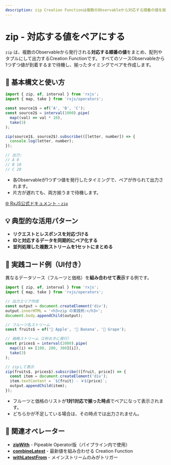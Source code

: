```yaml
---
description: zip Creation Functionは複数のObservableから対応する順番の値を揃えてペアにし、すべてのソースが1つずつ値を発行したタイミングで出力します。
---
```


# zip - 対応する値をペアにする

`zip` は、複数のObservableから発行される**対応する順番の値**をまとめ、配列やタプルにして出力するCreation Functionです。
すべてのソースObservableから1つずつ値が到着するまで待機し、揃ったタイミングでペアを作成します。


## 🔰 基本構文と使い方

```ts
import { zip, of, interval } from 'rxjs';
import { map, take } from 'rxjs/operators';

const source1$ = of('A', 'B', 'C');
const source2$ = interval(1000).pipe(
  map((val) => val * 10),
  take(3)
);

zip(source1$, source2$).subscribe(([letter, number]) => {
  console.log(letter, number);
});

// 出力:
// A 0
// B 10
// C 20
```

- 各Observableが1つずつ値を発行したタイミングで、ペアが作られて出力されます。
- 片方が遅れても、両方揃うまで待機します。

[🌐 RxJS公式ドキュメント - `zip`](https://rxjs.dev/api/index/function/zip)


## 💡 典型的な活用パターン

- **リクエストとレスポンスを対応づける**
- **IDと対応するデータを同期的にペア化する**
- **並列処理した複数ストリームを1セットにまとめる**


## 🧠 実践コード例（UI付き）

異なるデータソース（フルーツと価格）を**組み合わせて表示**する例です。

```ts
import { zip, of, interval } from 'rxjs';
import { map, take } from 'rxjs/operators';

// 出力エリア作成
const output = document.createElement('div');
output.innerHTML = '<h3>zip の実践例:</h3>';
document.body.appendChild(output);

// フルーツ名ストリーム
const fruits$ = of('🍎 Apple', '🍌 Banana', '🍇 Grape');

// 価格ストリーム（2秒おきに発行）
const prices$ = interval(2000).pipe(
  map((i) => [100, 200, 300][i]),
  take(3)
);

// zipして表示
zip(fruits$, prices$).subscribe(([fruit, price]) => {
  const item = document.createElement('div');
  item.textContent = `${fruit} - ￥${price}`;
  output.appendChild(item);
});
```

- フルーツと価格のリストが**1対1対応で揃った時点**でペアになって表示されます。
- どちらかが不足している場合は、その時点では出力されません。


## 🔗 関連オペレーター

- **[zipWith](/guide/operators/combination/zipWith)** - Pipeable Operator版（パイプライン内で使用）
- **[combineLatest](/guide/creation-functions/combineLatest)** - 最新値を組み合わせる Creation Function
- **[withLatestFrom](/guide/operators/combination/withLatestFrom)** - メインストリームのみがトリガー
